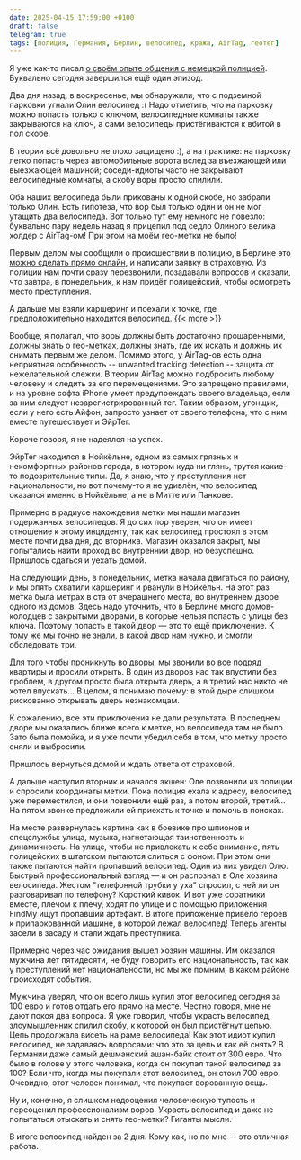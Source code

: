 ```yaml
---
date: 2025-04-15 17:59:00 +0100
draft: false
telegram: true
tags: [полиция, Германия, Берлин, велосипед, кража, AirTag, геотег]
---
```

Я уже как-то писал [о своём опыте общения с немецкой полицией](https://romka.eu/note/2024/supermoon/). Буквально сегодня завершился ещё один эпизод.

Два дня назад, в воскресенье, мы обнаружили, что с подземной парковки угнали Олин велосипед :( Надо отметить, что на парковку можно попасть только с ключом, велосипедные комнаты также закрываются на ключ, а сами велосипеды пристёгиваются к вбитой в пол скобе.

В теории всё довольно неплохо защищено :), а на практике: на парковку легко попасть через автомобильные ворота вслед за въезжающей или выезжающей машиной; соседи-идиоты часто не закрывают велосипедные комнаты, а скобу воры просто спилили.

Оба наших велосипеда были прикованы к одной скобе, но забрали только Олин. Есть гипотеза, что вор был только один и он не мог утащить два велосипеда. Вот только тут ему немного не повезло: буквально пару недель назад я прицепил под седло Олиного велика холдер с AirTag-ом! При этом на моём гео-метки не было!

Первым делом мы сообщили о происшествии в полицию, в Берлине это [можно сделать прямо онлайн](https://www.internetwache-polizei-berlin.de/index_121.html), и написали заявку в страховую. Из полиции нам почти сразу перезвонили, позадавали вопросов и сказали, что завтра, в понедельник, к нам придёт полицейский, чтобы осмотреть место преступления.

А дальше мы взяли каршеринг и поехали к точке, где предположительно находится велосипед.
{{< more >}}
<!--more-->

Вообще, я полагал, что воры должны быть достаточно прошаренными, должны знать о гео-метках, должны знать, где их искать и должны их снимать первым же делом. Помимо этого, у AirTag-ов есть одна неприятная особенность -- unwanted tracking detection -- защита от нежелательной слежки. В теории AirTag можно подбросить любому человеку и следить за его перемещениями. Это запрещено правилами, и на уровне софта iPhone умеет предупреждать своего владельца, если за ним следует незарегистрированный тег. Таким образом, угонщик, если у него есть Айфон, запросто узнает от своего телефона, что с ним вместе путешествует и ЭйрТег.

Короче говоря, я не надеялся на успех.

ЭйрТег находился в Нойкёльне, одном из самых грязных и некомфортных районов города, в котором куда ни глянь, трутся какие-то подозрительные типы. Да, я знаю, что у преступления нет национальности, но вот почему-то я не удивлён, что велосипед оказался именно в Нойкёльне, а не в Митте или Панкове.

Примерно в радиусе нахождения метки мы нашли магазин подержанных велосипедов. Я до сих пор уверен, что он имеет отношение к этому инциденту, так как велосипед простоял в этом месте почти два дня, до вторника. Магазин оказался закрыт, мы попытались найти проход во внутренний двор, но безуспешно. Пришлось сдаться и уехать домой.

На следующий день, в понедельник, метка начала двигаться по району, и мы опять схватили каршеринг и рванули в Нойкёльн. На этот раз метка была метрах в ста от вчерашнего места, во внутреннем дворе одного из домов. Здесь надо уточнить, что в Берлине много домов-колодцев с закрытыми дворами, в которые нельзя попасть с улицы без ключа. Поэтому попасть в такой двор — это то ещё приключение. К тому же мы точно не знали, в какой двор нам нужно, и смогли обследовать три.

Для того чтобы проникнуть во дворы, мы звонили во все подряд квартиры и просили открыть. В один из дворов нас так впустили без проблем, в другом просто была открыта дверь, а в третий нас никто не хотел впускать... В целом, я понимаю почему: в этой дыре слишком рискованно открывать дверь незнакомцам.

К сожалению, все эти приключения не дали результата. В последнем дворе мы оказались ближе всего к метке, но велосипеда там не было. Зато была помойка, и я уже почти убедил себя в том, что метку просто сняли и выбросили.

Пришлось вернуться домой и ждать ответа от страховой.

А дальше наступил вторник и начался экшен: Оле позвонили из полиции и спросили координаты метки. Пока полиция ехала к адресу, велосипед уже переместился, и они позвонили ещё раз, а потом второй, третий... На пятом звонке предложили ей приехать к точке и помочь в поисках.

На месте развернулась картина как в боевике про шпионов и спецслужбы: улица, музыка, нагнетающая таинственность и динамичность. На улице, чтобы не привлекать к себе внимание, пять полицейских в штатском пытаются слиться с фоном. При этом они также пытаются найти пропавший велосипед. Один из них увидел Олю. Быстрый профессиональный взгляд — и он распознал в Оле хозяина велосипеда. Жестом "телефонной трубки у уха" спросил, с ней ли он разговаривал по телефону? Короткий кивок. И вот уже соратники вместе, плечом к плечу, ходят по улице и с помощью приложения FindMy ищут пропавший артефакт. В итоге приложение привело героев к припаркованной машине, в которой лежал велосипед! Теперь агенты засели в засаду и стали ждать преступника.

Примерно через час ожидания вышел хозяин машины. Им оказался мужчина лет пятидесяти, не буду говорить его национальность, так как у преступлений нет национальности, но мы же помним, в каком районе происходят события.

Мужчина уверял, что он всего лишь купил этот велосипед сегодня за 100 евро и готов отдать его прямо на месте. Честно говоря, мне не дают покоя два вопроса. Я уже говорил, чтобы украсть велосипед, злоумышленник спилил скобу, к которой он был пристёгнут цепью. Цепь продолжала висеть на раме велосипеда! Как этот идиот купил велосипед, не задаваясь вопросами: что это за цепь и как её снять? В Германии даже самый дешманский ашан-байк стоит от 300 евро. Что было в голове у этого человека, когда он покупал такой велосипед за 100? Если что, когда мы покупали этот велосипед, он стоил 700 евро. Очевидно, этот человек понимал, что покупает ворованную вещь.

Ну и, конечно, я слишком недооценил человеческую тупость и переоценил профессионализм воров. Украсть велосипед и даже не попытаться отыскать и снять гео-метки? Гиганты мысли.

В итоге велосипед найден за 2 дня. Кому как, но по мне -- это отличная работа.
